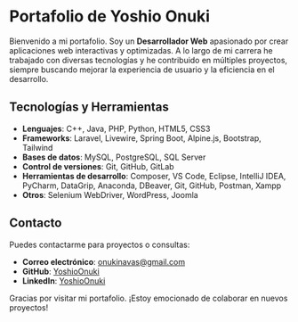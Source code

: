# Portafolio de Yoshio Onuki

Bienvenido a mi portafolio. Soy un **Desarrollador Web** apasionado por crear aplicaciones web interactivas y optimizadas. A lo largo de mi carrera he trabajado con diversas tecnologías y he contribuido en múltiples proyectos, siempre buscando mejorar la experiencia de usuario y la eficiencia en el desarrollo.

## Tecnologías y Herramientas

- **Lenguajes**: C++, Java, PHP, Python, HTML5, CSS3
- **Frameworks**: Laravel, Livewire, Spring Boot, Alpine.js, Bootstrap, Tailwind
- **Bases de datos**: MySQL, PostgreSQL, SQL Server
- **Control de versiones**: Git, GitHub, GitLab
- **Herramientas de desarrollo**: Composer, VS Code, Eclipse, IntelliJ IDEA, PyCharm, DataGrip, Anaconda, DBeaver, Git, GitHub, Postman, Xampp
- **Otros**: Selenium WebDriver, WordPress, Joomla

## Contacto

Puedes contactarme para proyectos o consultas:

- **Correo electrónico**: [onukinavas@gmail.com](mailto:onukinavas@gmail.com)
- **GitHub**: [YoshioOnuki]([https://github.com/tu-perfil](https://github.com/YoshioOnuki))
- **LinkedIn**: [YoshioOnuki]([https://linkedin.com/in/tu-perfil](https://www.linkedin.com/in/yoshio-onuki-480b70283/))

Gracias por visitar mi portafolio. ¡Estoy emocionado de colaborar en nuevos proyectos!
